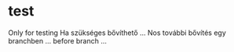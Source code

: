 # test
Only for testing
Ha szükséges bővíthető ...
Nos további bővítés egy branchben ...
before branch ...